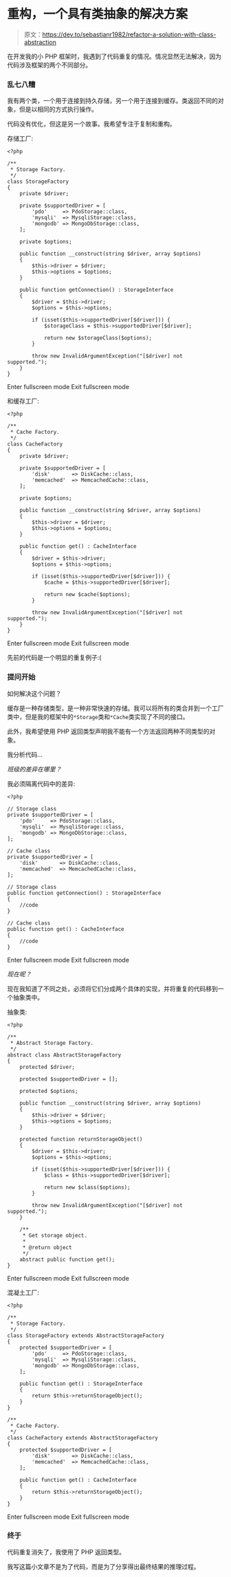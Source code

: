 # 重构，一个具有类抽象的解决方案

> 原文：<https://dev.to/sebastianr1982/refactor-a-solution-with-class-abstraction>

在开发我的小 PHP 框架时，我遇到了代码重复的情况。情况显然无法解决，因为代码涉及框架的两个不同部分。

### 乱七八糟

我有两个类，一个用于连接到持久存储，另一个用于连接到缓存。类返回不同的对象，但是以相同的方式执行操作。

代码没有优化，但这是另一个故事。我希望专注于复制和重构。

存储工厂:

```
<?php

/**
 * Storage Factory.
 */
class StorageFactory
{
    private $driver;

    private $supportedDriver = [
        'pdo'     => PdoStorage::class,
        'mysqli'  => MysqliStorage::class,
        'mongodb' => MongoDbStorage::class,
    ];

    private $options;

    public function __construct(string $driver, array $options)
    {
        $this->driver = $driver;
        $this->options = $options;
    }

    public function getConnection() : StorageInterface
    {
        $driver = $this->driver;
        $options = $this->options;

        if (isset($this->supportedDriver[$driver])) {
            $storageClass = $this->supportedDriver[$driver];

            return new $storageClass($options);
        }

        throw new InvalidArgumentException("[$driver] not supported.");
    }
} 
```

Enter fullscreen mode Exit fullscreen mode

和缓存工厂:

```
<?php

/**
 * Cache Factory.
 */
class CacheFactory
{
    private $driver;

    private $supportedDriver = [
        'disk'       => DiskCache::class,
        'memcached'  => MemcachedCache::class,
    ];

    private $options;

    public function __construct(string $driver, array $options)
    {
        $this->driver = $driver;
        $this->options = $options;
    }

    public function get() : CacheInterface
    {
        $driver = $this->driver;
        $options = $this->options;

        if (isset($this->supportedDriver[$driver])) {
            $cache = $this->supportedDriver[$driver];

            return new $cache($options);
        }

        throw new InvalidArgumentException("[$driver] not supported.");
    }
} 
```

Enter fullscreen mode Exit fullscreen mode

先前的代码是一个明显的重复例子:(

### 提问开始

如何解决这个问题？

缓存是一种存储类型，是一种非常快速的存储。我可以将所有的类合并到一个工厂类中，但是我的框架中的`*Storage`类和`*Cache`类实现了不同的接口。

此外，我希望使用 PHP 返回类型声明我不能有一个方法返回两种不同类型的对象。

我分析代码...

*班级的差异在哪里？*

我必须隔离代码中的差异:

```
<?php

// Storage class
private $supportedDriver = [
    'pdo'     => PdoStorage::class,
    'mysqli'  => MysqliStorage::class,
    'mongodb' => MongoDbStorage::class,
];

// Cache class
private $supportedDriver = [
    'disk'       => DiskCache::class,
    'memcached'  => MemcachedCache::class,
];

// Storage class
public function getConnection() : StorageInterface
{
    //code
}

// Cache class
public function get() : CacheInterface
{
    //code
} 
```

Enter fullscreen mode Exit fullscreen mode

*现在呢？*

现在我知道了不同之处，必须将它们分成两个具体的实现，并将重复的代码移到一个抽象类中。

抽象类:

```
<?php

/**
 * Abstract Storage Factory.
 */
abstract class AbstractStorageFactory
{
    protected $driver;

    protected $supportedDriver = [];

    protected $options;

    public function __construct(string $driver, array $options)
    {
        $this->driver = $driver;
        $this->options = $options;
    }

    protected function returnStorageObject()
    {
        $driver = $this->driver;
        $options = $this->options;

        if (isset($this->supportedDriver[$driver])) {
            $class = $this->supportedDriver[$driver];

            return new $class($options);
        }

        throw new InvalidArgumentException("[$driver] not supported.");
    }

    /**
     * Get storage object.
     *
     * @return object
     */
    abstract public function get();
} 
```

Enter fullscreen mode Exit fullscreen mode

混凝土工厂:

```
<?php

/**
 * Storage Factory.
 */
class StorageFactory extends AbstractStorageFactory
{
    protected $supportedDriver = [
        'pdo'     => PdoStorage::class,
        'mysqli'  => MysqliStorage::class,
        'mongodb' => MongoDbStorage::class,
    ];

    public function get() : StorageInterface
    {
        return $this->returnStorageObject();
    }
}

/**
 * Cache Factory.
 */
class CacheFactory extends AbstractStorageFactory
{
    protected $supportedDriver = [
        'disk'       => DiskCache::class,
        'memcached'  => MemcachedCache::class,
    ];

    public function get() : CacheInterface
    {
        return $this->returnStorageObject();
    }
} 
```

Enter fullscreen mode Exit fullscreen mode

### 终于

代码重复消失了，我使用了 PHP 返回类型。

我写这篇小文章不是为了代码，而是为了分享得出最终结果的推理过程。